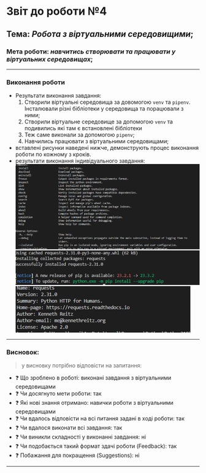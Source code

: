 # Звіт до роботи №4
## Тема: _Робота з віртуальними середовищими_;
### Мета роботи: _навчитись створювати та працювати у віртуальних середовищах_;

---
### Виконання роботи
- Результати виконання завдання:
    1. Створили віртуальні середовища за довомогою `venv` та `pipenv`. Інсталювали різні бібліотеки у середовища та порацювали з ними;
    1. Створили віртуальне середовище за допомогою `venv` та подивились які там є встановлені бібліотеки
    1. Теж саме виконали за допомогою `pipenv`;
    1. Навчились працювати з віртуальними середовищами;
- вставлені рисунки наведені нижче, демонструють процес виконання роботи по кожному з кроків. 
- результати виконання індивідуального завдання:
![alt](help.png)
![al](install.png)
![a](show.png)

---
### Висновок: 
> у висновку потрібно відповісти на запитання:

- :question: Що зроблено в роботі: виконані завдання з віртуальними середовищами
- :question: Чи досягнуто мети роботи: так
- :question: Які нові знання отримано: навички роботи з віртуальними середовищами
- :question: Чи вдалось відповісти на всі питання задані в ході роботи: так
- :question: Чи вдалося виконати всі завдання: так
- :question: Чи виникли складності у виконанні завдання: ні
- :question: Чи подобається такий формат здачі роботи (Feedback): так
- :question: Побажання для покращення (Suggestions): ні

---
